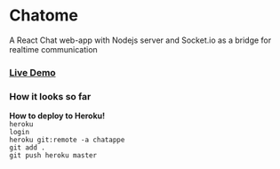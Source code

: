 # Chatome

A React Chat web-app with Nodejs server and Socket.io as a bridge for realtime communication


### [Live Demo](https://chatapp-66db3.firebaseapp.com)



### How it looks so far 



**How to deploy to Heroku!**<br>
<code>heroku login</code> <br>
<code>heroku git:remote -a chatappe</code><br>
<code>git add .</code><br>
<code>git push heroku master</code><br>
